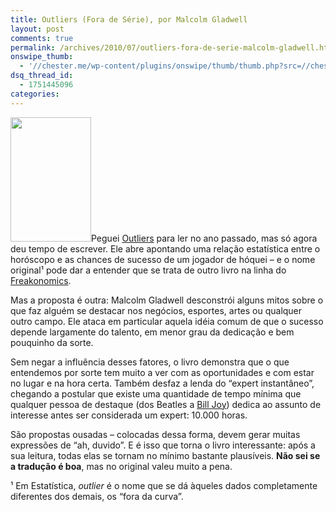 ```yaml
---
title: Outliers (Fora de Série), por Malcolm Gladwell
layout: post
comments: true
permalink: /archives/2010/07/outliers-fora-de-serie-malcolm-gladwell.html
onswipe_thumb:
  - '//chester.me/wp-content/plugins/onswipe/thumb/thumb.php?src=//chester.me/wp-content/uploads/2010/07/outliers.jpg&amp;w=600&amp;h=800&amp;zc=1&amp;q=75&amp;f=0'
dsq_thread_id:
  - 1751445096
categories:
---
```

[<img class="alignleft size-full wp-image-4266" title="Outliers (Fora de Série) - livro" src="//chester.me/wp-content/uploads/2010/07/outliers.jpg" alt="" width="129" height="199" />][1]Peguei [Outliers][1] para ler no ano passado, mas só agora deu tempo de escrever. Ele abre apontando uma relação estatística entre o horóscopo e as chances de sucesso de um jogador de hóquei &#8211; e o nome original¹ pode dar a entender que se trata de outro livro na linha do [Freakonomics][2].

Mas a proposta é outra: Malcolm Gladwell desconstrói alguns mitos sobre o que faz alguém se destacar nos negócios, esportes, artes ou qualquer outro campo. Ele ataca em particular aquela idéia comum de que o sucesso depende largamente do talento, em menor grau da dedicação e bem pouquinho da sorte.

Sem negar a influência desses fatores, o livro demonstra que o que entendemos por sorte tem muito a ver com as oportunidades e com estar no lugar e na hora certa. Também desfaz a lenda do &#8220;expert instantâneo&#8221;, chegando a postular que existe uma quantidade de tempo mínima que qualquer pessoa de destaque (dos Beatles a [Bill Joy][3]) dedica ao assunto de interesse antes ser considerada um expert: 10.000 horas.

São propostas ousadas &#8211; colocadas dessa forma, devem gerar muitas expressões de &#8220;ah, duvido&#8221;. E é isso que torna o livro interessante: após a sua leitura, todas elas se tornam no mínimo bastante plausíveis. **Não sei se a tradução é boa**, mas no original valeu muito a pena.

¹ Em Estatística, *outlier* é o nome que se dá àqueles dados completamente diferentes dos demais, os &#8220;fora da curva&#8221;.

 [1]: http://www.submarino.com.br/produto/1/21444359/fora+de+serie+:+outliers/?&Franq=273452
 [2]: //chester.me/archives/2007/02/freakonomics.html
 [3]: http://en.wikipedia.org/wiki/Bill_Joy
